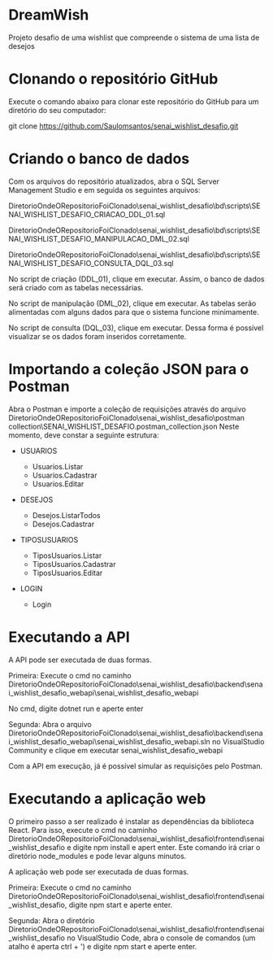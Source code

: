# DreamWish
Projeto desafio de uma wishlist que compreende o sistema de uma lista de desejos

# Clonando o repositório GitHub
Execute o comando abaixo para clonar este repositório do GitHub para um diretório do seu computador:

git clone https://github.com/Saulomsantos/senai_wishlist_desafio.git

# Criando o banco de dados
Com os arquivos do repositório atualizados, abra o SQL Server Management Studio e em seguida os seguintes arquivos:


DiretorioOndeORepositorioFoiClonado\senai_wishlist_desafio\bd\scripts\SENAI_WISHLIST_DESAFIO_CRIACAO_DDL_01.sql

DiretorioOndeORepositorioFoiClonado\senai_wishlist_desafio\bd\scripts\SENAI_WISHLIST_DESAFIO_MANIPULACAO_DML_02.sql

DiretorioOndeORepositorioFoiClonado\senai_wishlist_desafio\bd\scripts\SENAI_WISHLIST_DESAFIO_CONSULTA_DQL_03.sql


No script de criação (DDL_01), clique em executar. Assim, o banco de dados será criado com as tabelas necessárias.

No script de manipulação (DML_02), clique em executar. As tabelas serão alimentadas com alguns dados para que o sistema funcione minimamente.

No script de consulta (DQL_03), clique em executar. Dessa forma é possível visualizar se os dados foram inseridos corretamente.

# Importando a coleção JSON para o Postman
Abra o Postman e importe a coleção de requisições através do arquivo DiretorioOndeORepositorioFoiClonado\senai_wishlist_desafio\postman collection\SENAI_WISHLIST_DESAFIO.postman_collection.json
Neste momento, deve constar a seguinte estrutura:

- USUARIOS
    - Usuarios.Listar
    - Usuarios.Cadastrar
    - Usuarios.Editar

- DESEJOS
    - Desejos.ListarTodos
    - Desejos.Cadastrar

- TIPOSUSUARIOS
    - TiposUsuarios.Listar
    - TiposUsuarios.Cadastrar
    - TiposUsuarios.Editar

- LOGIN
    - Login

# Executando a API
A API pode ser executada de duas formas.

Primeira:
Execute o cmd no caminho DiretorioOndeORepositorioFoiClonado\senai_wishlist_desafio\backend\senai_wishlist_desafio_webapi\senai_wishlist_desafio_webapi

No cmd, digite dotnet run e aperte enter

Segunda:
Abra o arquivo DiretorioOndeORepositorioFoiClonado\senai_wishlist_desafio\backend\senai_wishlist_desafio_webapi\senai_wishlist_desafio_webapi.sln no VisualStudio Community e clique em executar senai_wishlist_desafio_webapi

Com a API em execução, já é possível simular as requisições pelo Postman.

# Executando a aplicação web
O primeiro passo a ser realizado é instalar as dependências da biblioteca React. 
Para isso, execute o cmd no caminho DiretorioOndeORepositorioFoiClonado\senai_wishlist_desafio\frontend\senai_wishlist_desafio e digite npm install e apert enter.
Este comando irá criar o diretório node_modules e pode levar alguns minutos.

A aplicação web pode ser executada de duas formas.

Primeira:
Execute o cmd no caminho DiretorioOndeORepositorioFoiClonado\senai_wishlist_desafio\frontend\senai_wishlist_desafio, digite npm start e aperte enter.

Segunda:
Abra o diretório DiretorioOndeORepositorioFoiClonado\senai_wishlist_desafio\frontend\senai_wishlist_desafio no VisualStudio Code, abra o console de comandos (um atalho é aperta ctrl + ') e digite npm start e aperte enter.

